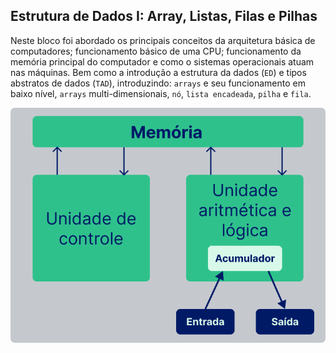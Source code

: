 ## Estrutura de Dados I: Array, Listas, Filas e Pilhas

Neste bloco foi abordado os principais conceitos da arquitetura básica de computadores; funcionamento básico de uma CPU; funcionamento da memória principal do computador e como o sistemas operacionais atuam nas máquinas. Bem como a introdução a estrutura da dados (`ED`) e tipos abstratos de dados (`TAD`), introduzindo: `arrays` e seu funcionamento em baixo nível, `arrays` multi-dimensionais, `nó`, `lista encadeada`, `pilha` e `fila`.

<p align="center">
  <img src="./modelo-de-von-neumann.png" alt="Modelo de Von Neumann"/>
</p>
